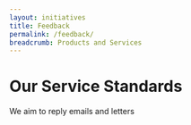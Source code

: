 ```yaml
---
layout: initiatives
title: Feedback
permalink: /feedback/
breadcrumb: Products and Services
---
```


# Our Service Standards

We aim to reply emails and letters
